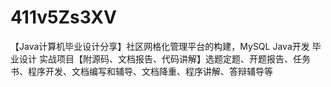 # 411v5Zs3XV
【Java计算机毕业设计分享】社区网格化管理平台的构建，MySQL Java开发 毕业设计 实战项目【附源码、文档报告、代码讲解】选题定题、开题报告、任务书、程序开发、文档编写和辅导、文档降重、程序讲解、答辩辅导等
